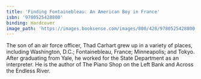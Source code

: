 ```yaml
---
title: 'Finding Fontainebleau: An American Boy in France'
isbn: '9780525428800'
binding: Hardcover
image_path: 'https://images.booksense.com/images/800/428/9780525428800.jpg'
---
```



The son of an air force officer, Thad Carhart grew up in a variety of places, including Washington, D.C.; Fontainebleau, France; Minneapolis; and Tokyo. After graduating from Yale, he worked for the State Department as an interpreter. He is the author of The Piano Shop on the Left Bank and Across the Endless River.